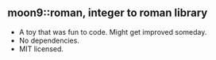 ## moon9::roman, integer to roman library
- A toy that was fun to code. Might get improved someday.
- No dependencies.
- MIT licensed.
